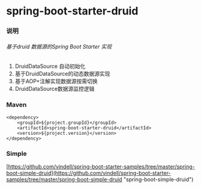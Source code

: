 # spring-boot-starter-druid


### 说明

###### 基于druid 数据源的Spring Boot Starter 实现

1. DruidDataSource 自动初始化
2. 基于DruidDataSource的动态数据源实现
3. 基于AOP+注解实现数据源按需切换
4. DruidDataSource数据源监控逻辑


### Maven

```
<dependency>
	<groupId>${project.groupId}</groupId>
	<artifactId>spring-boot-starter-druid</artifactId>
	<version>${project.version}</version>
</dependency>
```

### Simple

[https://github.com/vindell/spring-boot-starter-samples/tree/master/spring-boot-simple-druid](https://github.com/vindell/spring-boot-starter-samples/tree/master/spring-boot-simple-druid "spring-boot-simple-druid")

